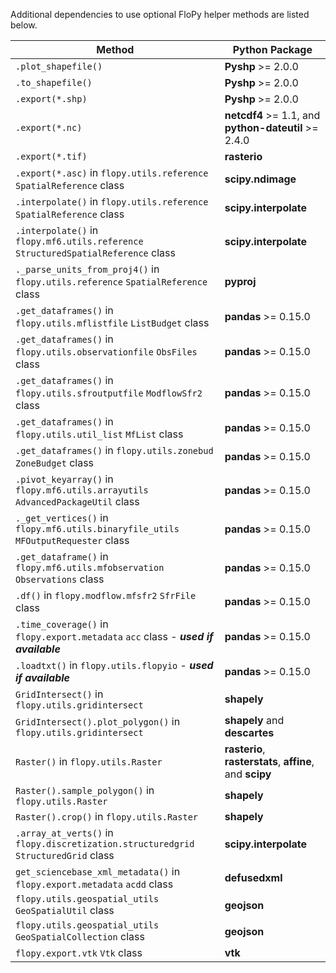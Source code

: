 Additional dependencies to use optional FloPy helper methods are listed below.

| Method                                                                               | Python Package                                                     |
| ------------------------------------------------------------------------------------ | ------------------------------------------------------------------ |
| `.plot_shapefile()`                                                                  | **Pyshp** >= 2.0.0                                                 |
| `.to_shapefile()`                                                                    | **Pyshp** >= 2.0.0                                                 |
| `.export(*.shp)`                                                                     | **Pyshp** >= 2.0.0                                                 |
| `.export(*.nc)`                                                                      | **netcdf4** >= 1.1, and **python-dateutil** >= 2.4.0               |
| `.export(*.tif)`                                                                     | **rasterio**                                                       |
| `.export(*.asc)` in `flopy.utils.reference` `SpatialReference` class                 | **scipy.ndimage**                                                  |
| `.interpolate()` in `flopy.utils.reference` `SpatialReference` class                 | **scipy.interpolate**                                              |
| `.interpolate()` in `flopy.mf6.utils.reference` `StructuredSpatialReference` class   | **scipy.interpolate**                                              |
| `._parse_units_from_proj4()` in `flopy.utils.reference` `SpatialReference` class     | **pyproj**                                                         |
| `.get_dataframes()` in `flopy.utils.mflistfile` `ListBudget` class                   | **pandas** >= 0.15.0                                               |
| `.get_dataframes()` in `flopy.utils.observationfile` `ObsFiles` class                | **pandas** >= 0.15.0                                               |
| `.get_dataframes()` in `flopy.utils.sfroutputfile` `ModflowSfr2` class               | **pandas** >= 0.15.0                                               |
| `.get_dataframes()` in `flopy.utils.util_list` `MfList` class                        | **pandas** >= 0.15.0                                               |
| `.get_dataframes()` in `flopy.utils.zonebud` `ZoneBudget` class                      | **pandas** >= 0.15.0                                               |
| `.pivot_keyarray()` in `flopy.mf6.utils.arrayutils` `AdvancedPackageUtil` class      | **pandas** >= 0.15.0                                               |
| `._get_vertices()` in `flopy.mf6.utils.binaryfile_utils` `MFOutputRequester` class   | **pandas** >= 0.15.0                                               |
| `.get_dataframe()` in `flopy.mf6.utils.mfobservation` `Observations` class           | **pandas** >= 0.15.0                                               |
| `.df()` in `flopy.modflow.mfsfr2` `SfrFile` class                                    | **pandas** >= 0.15.0                                               |
| `.time_coverage()` in `flopy.export.metadata` `acc` class - ***used if available***  | **pandas** >= 0.15.0                                               |
| `.loadtxt()` in `flopy.utils.flopyio` - ***used if available***                      | **pandas** >= 0.15.0                                               |
| `GridIntersect()` in `flopy.utils.gridintersect`                                     | **shapely**                                                        |
| `GridIntersect().plot_polygon()` in `flopy.utils.gridintersect`                      | **shapely** and **descartes**                                      |
| `Raster()` in `flopy.utils.Raster`                                                   | **rasterio**, **rasterstats**, **affine**, and **scipy**                            |
| `Raster().sample_polygon()` in `flopy.utils.Raster`                                  | **shapely**                                                        |
| `Raster().crop()` in `flopy.utils.Raster`                                            | **shapely**                                                        |
| `.array_at_verts()` in `flopy.discretization.structuredgrid` `StructuredGrid` class  | **scipy.interpolate**                                              |
| `get_sciencebase_xml_metadata()` in `flopy.export.metadata` `acdd` class             | **defusedxml**                                                     |
| `flopy.utils.geospatial_utils` `GeoSpatialUtil` class                                | **geojson**                                                        |
| `flopy.utils.geospatial_utils` `GeoSpatialCollection` class                          | **geojson**                                                        |
| `flopy.export.vtk` `Vtk` class                                                       | **vtk**                                                            |
